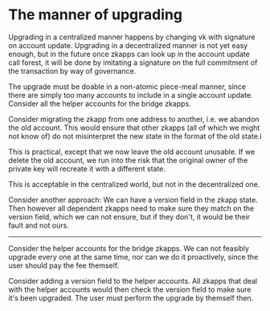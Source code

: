 # The manner of upgrading

Upgrading in a centralized manner happens by changing vk with signature on account update.
Upgrading in a decentralized manner is not yet easy enough, but in the future once zkapps can look
up in the account update call forest, it will be done by imitating a signature on the full
commitment of the transaction by way of governance.

The upgrade must be doable in a non-atomic piece-meal manner, since there are simply too many
accounts to include in a single account update.
Consider all the helper accounts for the bridge zkapps.

Consider migrating the zkapp from one address to another, i.e.
we abandon the old account.
This would ensure that other zkapps (all of which we might not know of)
do not misinterpret the new state in the format of the old state.i

This is practical, except that we now leave the old account unusable.
If we delete the old account, we run into the risk that the original owner
of the private key will recreate it with a different state.

This is acceptable in the centralized world, but not in the decentralized one.

Consider another approach: We can have a version field in the zkapp state.
Then however all dependent zkapps need to make sure they match on the version field,
which we can not ensure, but if they don't, it would be their fault and not ours.

---

Consider the helper accounts for the bridge zkapps.
We can not feasibly upgrade every one at the same time, nor can we do it
proactively, since the user should pay the fee themself.

Consider adding a version field to the helper accounts.
All zkapps that deal with the helper accounts would then check the version field
to make sure it's been upgraded.
The user must perform the upgrade by themself then.

